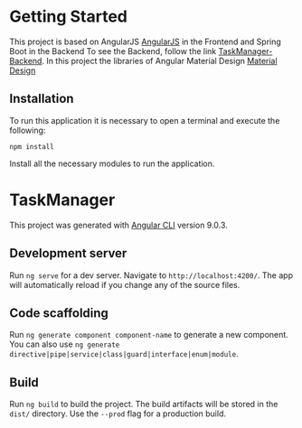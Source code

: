 # Getting Started

This project is based on AngularJS [AngularJS](https://angularjs.org/) in the Frontend and Spring Boot in the Backend To see the Backend, follow the link [TaskManager-Backend](https://github.com/gabrielyoshy/TaskManager-Backend).
In this project the libraries of Angular Material Design [Material Design](https://material.angular.io/)

## Installation

To run this application it is necessary to open a terminal and execute the following:

`npm install`

Install all the necessary modules to run the application.

# TaskManager

This project was generated with [Angular CLI](https://github.com/angular/angular-cli) version 9.0.3.

## Development server

Run `ng serve` for a dev server. Navigate to `http://localhost:4200/`. The app will automatically reload if you change any of the source files.

## Code scaffolding

Run `ng generate component component-name` to generate a new component. You can also use `ng generate directive|pipe|service|class|guard|interface|enum|module`.

## Build

Run `ng build` to build the project. The build artifacts will be stored in the `dist/` directory. Use the `--prod` flag for a production build.
